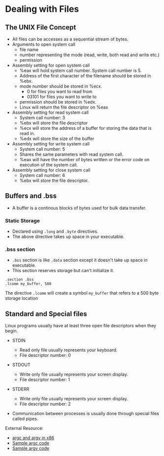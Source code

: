 # Dealing with Files

## The UNIX File Concept

* All files can be accesses as a sequential stream of bytes.
* Arguments to open system call
  - file name
  - number representing the mode (read, write, both read and write etc.)
  - permission
* Assembly setting for open system call
  - %eax will hold system call number. System call number is 5.
  - Address of the first character of the filename should be stored in %ebx.
  - mode number should be stored in %ecx.
    - 0 for files you want to read from
    - 03101 for files you want to write to
  - permission should be stored in %edx.
  - Linux will return the file descriptor on %eax
* Assembly setting for read system call
  - System call number: 3
  - %ebx will store the file descriptor
  - %ecx will store the address of a buffer for storing the data that is read in.
  - %edx will store the size of the buffer
* Assembly setting for write system call
  - System call number: 5
  - Shares the same parameters with read system call.
  - %eax will have the number of bytes written or the error code on execution of the system call.
* Assembly setting for close system call
  - System call number: 6
  - %ebx will store the file descriptor.

## Buffers and .bss

* A buffer is a continous blocks of bytes used for bulk data transfer.

### Static Storage

* Declared using `.long` and `.byte` directives.
* The above directive takes up space in your executable.

### .bss section

* `.bss` section is like `.data` section except it doesn't take up space in executable.
* This section reserves storage but can't initialize it.

```
.section .bss
.lcomm my_buffer, 500
```

The directive `.lcomm` will create a symbol `my_buffer` that refers to a 500 byte storage location

## Standard and Special files

Linux programs usually have at least three open file descriptors when they begin.

* STDIN
  - Read only file usually represents your keyboard.
  - File descriptor number: 0
* STDOUT
  - Write only file usually represents your screen display.
  - File descriptor number: 1
* STDERR
  - Write only file usually represents your screen display.
  - File descriptor number: 2

* Communication between processes is usually done through special files called pipes.


External Resource:

* [argc and argv in x86](https://stackoverflow.com/a/16722942/1651941)
* [Sample argc code](./code/argc.s)
* [Sample argv code](./code/argv.s)

